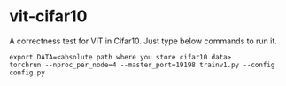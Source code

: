 # vit-cifar10
A correctness test for ViT in Cifar10. Just type below commands to run it.

```shell
export DATA=<absolute path where you store cifar10 data>
torchrun --nproc_per_node=4 --master_port=19198 trainv1.py --config config.py
```
